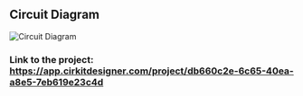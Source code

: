## Circuit Diagram

![Circuit Diagram](/documentation/images/circuit_imageV2.svg)

### Link to the project: https://app.cirkitdesigner.com/project/db660c2e-6c65-40ea-a8e5-7eb619e23c4d